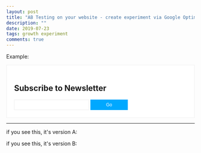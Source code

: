 ```yaml
---
layout: post
title: "AB Testing on your website - create experiment via Google Optimize"
description: ""
date: 2019-07-23
tags: growth experiment
comments: true
---
```


Example:

<div class="email-demo-wrapper">
  <h2>Subscribe to Newsletter</h2>
  <input type="email" />
  <button>Go</button>
</div>

<style>
  .email-demo-wrapper {
    border: #eee 1px solid;
    padding: 20px;
    max-width: 100%;
    background: #fff;
  }

  .email-demo-wrapper input {
    width: 200px;
    line-height: 12px;
    font-size: 12px;
    padding: 6px;
    border: #eee 1px solid;
  }

  .email-demo-wrapper button {
    color: #fff;
    width: 100px;
    font-size: 12px;
    line-height: 12px;
    padding: 8px;
    background: #00a8ff;
    border: 0;
  }
</style>

---

if you see this, it's version A:


if you see this, it's version B: